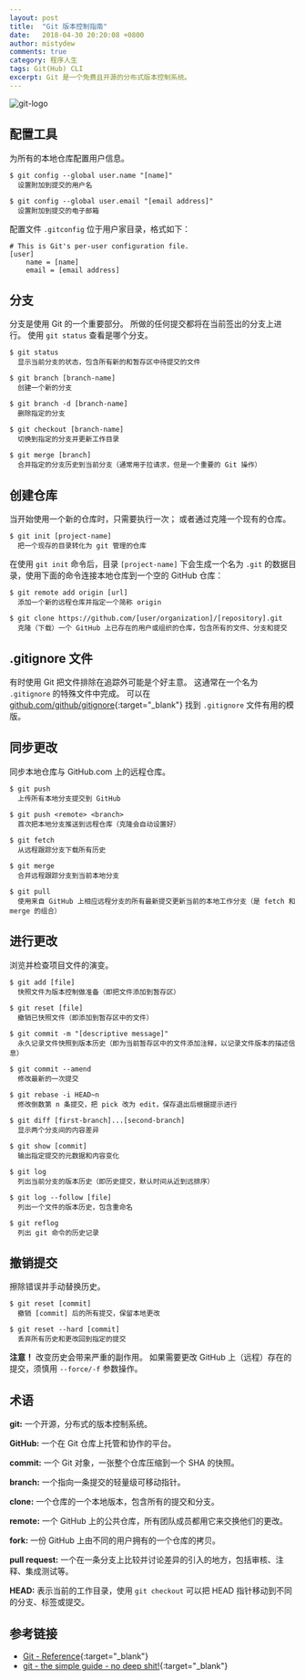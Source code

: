 ```yaml
---
layout: post
title:  "Git 版本控制指南"
date:   2018-04-30 20:20:08 +0800
author: mistydew
comments: true
category: 程序人生
tags: Git(Hub) CLI
excerpt: Git 是一个免费且开源的分布式版本控制系统。
---
```

![git-logo](https://git-scm.com/images/logo@2x.png)

## 配置工具

为所有的本地仓库配置用户信息。

```shell
$ git config --global user.name "[name]"
  设置附加到提交的用户名
```

```shell
$ git config --global user.email "[email address]"
  设置附加到提交的电子邮箱
```

配置文件 `.gitconfig` 位于用户家目录，格式如下：

```
# This is Git's per-user configuration file.
[user]
    name = [name]
    email = [email address]
```

## 分支

分支是使用 Git 的一个重要部分。
所做的任何提交都将在当前签出的分支上进行。
使用 `git status` 查看是哪个分支。

```shell
$ git status
  显示当前分支的状态，包含所有新的和暂存区中待提交的文件
```

```shell
$ git branch [branch-name]
  创建一个新的分支
```

```shell
$ git branch -d [branch-name]
  删除指定的分支
```

```shell
$ git checkout [branch-name]
  切换到指定的分支并更新工作目录
```

```shell
$ git merge [branch]
  合并指定的分支历史到当前分支（通常用于拉请求，但是一个重要的 Git 操作）
```

## 创建仓库

当开始使用一个新的仓库时，只需要执行一次；
或者通过克隆一个现有的仓库。

```shell
$ git init [project-name]
  把一个现存的目录转化为 git 管理的仓库
```

在使用 `git init` 命令后，目录 `[project-name]` 下会生成一个名为 `.git` 的数据目录，使用下面的命令连接本地仓库到一个空的 GitHub 仓库：

```shell
$ git remote add origin [url]
  添加一个新的远程仓库并指定一个简称 origin
```

```shell
$ git clone https://github.com/[user/organization]/[repository].git
  克隆（下载）一个 GitHub 上已存在的用户或组织的仓库，包含所有的文件、分支和提交
```

## .gitignore 文件

有时使用 Git 把文件排除在追踪外可能是个好主意。
这通常在一个名为 `.gitignore` 的特殊文件中完成。
可以在 [github.com/github/gitignore](https://github.com/github/gitignore){:target="_blank"} 找到 `.gitignore` 文件有用的模版。

## 同步更改

同步本地仓库与 GitHub.com 上的远程仓库。

```shell
$ git push
  上传所有本地分支提交到 GitHub
```

```shell
$ git push <remote> <branch>
  首次把本地分支推送到远程仓库（克隆会自动设置好）
```

```shell
$ git fetch
  从远程跟踪分支下载所有历史
```

```shell
$ git merge
  合并远程跟踪分支到当前本地分支
```

```shell
$ git pull
  使用来自 GitHub 上相应远程分支的所有最新提交更新当前的本地工作分支（是 fetch 和 merge 的组合）
```

## 进行更改

浏览并检查项目文件的演变。

```shell
$ git add [file]
  快照文件为版本控制做准备（即把文件添加到暂存区）
```

```shell
$ git reset [file]
  撤销已快照文件（即添加到暂存区中的文件）
```

```shell
$ git commit -m "[descriptive message]"
  永久记录文件快照到版本历史（即为当前暂存区中的文件添加注释，以记录文件版本的描述信息）
```

```shell
$ git commit --amend
  修改最新的一次提交
```

```shell
$ git rebase -i HEAD~n
  修改倒数第 n 条提交，把 pick 改为 edit，保存退出后根据提示进行
```

```shell
$ git diff [first-branch]...[second-branch]
  显示两个分支间的内容差异
```

```shell
$ git show [commit]
  输出指定提交的元数据和内容变化
```

```shell
$ git log
  列出当前分支的版本历史（即历史提交，默认时间从近到远排序）
```

```shell
$ git log --follow [file]
  列出一个文件的版本历史，包含重命名
```

```shell
$ git reflog
  列出 git 命令的历史记录
```

## 撤销提交

擦除错误并手动替换历史。

```shell
$ git reset [commit]
  撤销 [commit] 后的所有提交，保留本地更改
```

```shell
$ git reset --hard [commit]
  丢弃所有历史和更改回到指定的提交
```

**注意！**
改变历史会带来严重的副作用。
如果需要更改 GitHub 上（远程）存在的提交，须慎用 `--force/-f` 参数操作。

## 术语

**git:**
一个开源，分布式的版本控制系统。

**GitHub:**
一个在 Git 仓库上托管和协作的平台。

**commit:**
一个 Git 对象，一张整个仓库压缩到一个 SHA 的快照。

**branch:**
一个指向一条提交的轻量级可移动指针。

**clone:**
一个仓库的一个本地版本，包含所有的提交和分支。

**remote:**
一个 GitHub 上的公共仓库，所有团队成员都用它来交换他们的更改。

**fork:**
一份 GitHub 上由不同的用户拥有的一个仓库的拷贝。

**pull request:**
一个在一条分支上比较并讨论差异的引入的地方，包括审核、注释、集成测试等。

**HEAD:**
表示当前的工作目录，使用 `git checkout` 可以把 HEAD 指针移动到不同的分支、标签或提交。

## 参考链接

* [Git - Reference](https://git-scm.com/docs){:target="_blank"}
* [git - the simple guide - no deep shit!](http://rogerdudler.github.io/git-guide){:target="_blank"}
